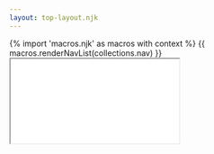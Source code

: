 ```yaml
---
layout: top-layout.njk
---
```


<link rel="stylesheet" href="/blog/assets/topics.css">

<nav>
  {% import 'macros.njk' as macros with context %}
  {{ macros.renderNavList(collections.nav) }}
</nav>

<section class="topic-content">
  <iframe name="frame" src="../welcome/" title="topic content"></iframe>
</section>
